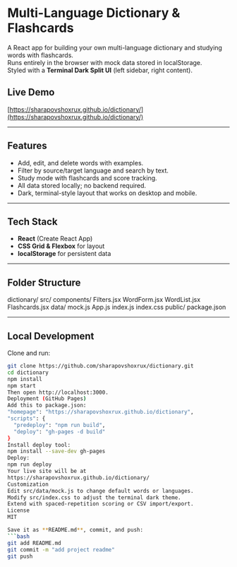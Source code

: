 # Multi-Language Dictionary & Flashcards

A React app for building your own multi-language dictionary and studying words with flashcards.  
Runs entirely in the browser with mock data stored in localStorage.  
Styled with a **Terminal Dark Split UI** (left sidebar, right content).

## Live Demo

[https://sharapovshoxrux.github.io/dictionary/](https://sharapovshoxrux.github.io/dictionary/)

---

## Features

- Add, edit, and delete words with examples.
- Filter by source/target language and search by text.
- Study mode with flashcards and score tracking.
- All data stored locally; no backend required.
- Dark, terminal-style layout that works on desktop and mobile.

---

## Tech Stack

- **React** (Create React App)
- **CSS Grid & Flexbox** for layout
- **localStorage** for persistent data

---

## Folder Structure

dictionary/
src/
components/
Filters.jsx
WordForm.jsx
WordList.jsx
Flashcards.jsx
data/
mock.js
App.js
index.js
index.css
public/
package.json

---

## Local Development

Clone and run:

````bash
git clone https://github.com/sharapovshoxrux/dictionary.git
cd dictionary
npm install
npm start
Then open http://localhost:3000.
Deployment (GitHub Pages)
Add this to package.json:
"homepage": "https://sharapovshoxrux.github.io/dictionary",
"scripts": {
  "predeploy": "npm run build",
  "deploy": "gh-pages -d build"
}
Install deploy tool:
npm install --save-dev gh-pages
Deploy:
npm run deploy
Your live site will be at
https://sharapovshoxrux.github.io/dictionary/
Customization
Edit src/data/mock.js to change default words or languages.
Modify src/index.css to adjust the terminal dark theme.
Extend with spaced-repetition scoring or CSV import/export.
License
MIT

Save it as **README.md**, commit, and push:
```bash
git add README.md
git commit -m "add project readme"
git push
````
